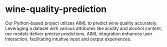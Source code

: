 # wine-quality-prediction
Our Python-based project utilizes AIML to predict wine quality accurately. Leveraging a dataset with various attributes like acidity and alcohol content, our models deliver precise predictions. AIML integration enhances user interaction, facilitating intuitive input and output experiences.
